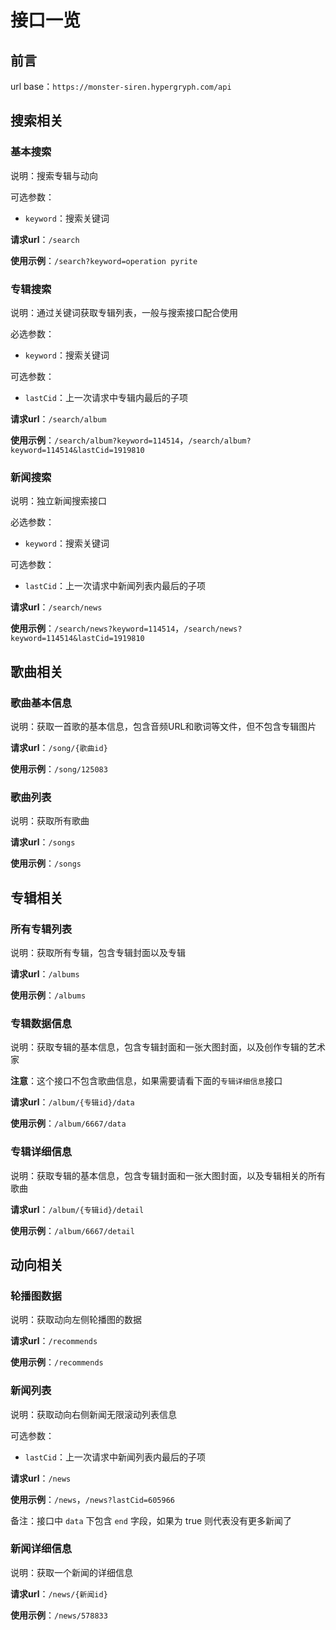 # 接口一览

## 前言

url base：`https://monster-siren.hypergryph.com/api`

## 搜索相关

### 基本搜索

说明：搜索专辑与动向

可选参数：

- `keyword`：搜索关键词

**请求url**：`/search`

**使用示例**：`/search?keyword=operation pyrite`

### 专辑搜索

说明：通过关键词获取专辑列表，一般与搜索接口配合使用

必选参数：

- `keyword`：搜索关键词

可选参数：

- `lastCid`：上一次请求中专辑内最后的子项

**请求url**：`/search/album`

**使用示例**：`/search/album?keyword=114514`，`/search/album?keyword=114514&lastCid=1919810`

### 新闻搜索

说明：独立新闻搜索接口

必选参数：

- `keyword`：搜索关键词

可选参数：

- `lastCid`：上一次请求中新闻列表内最后的子项

**请求url**：`/search/news`

**使用示例**：`/search/news?keyword=114514`，`/search/news?keyword=114514&lastCid=1919810`

## 歌曲相关

### 歌曲基本信息

说明：获取一首歌的基本信息，包含音频URL和歌词等文件，但不包含专辑图片

**请求url**：`/song/{歌曲id}`

**使用示例**：`/song/125083`

### 歌曲列表

说明：获取所有歌曲

**请求url**：`/songs`

**使用示例**：`/songs`

## 专辑相关

### 所有专辑列表

说明：获取所有专辑，包含专辑封面以及专辑

**请求url**：`/albums`

**使用示例**：`/albums`

### 专辑数据信息

说明：获取专辑的基本信息，包含专辑封面和一张大图封面，以及创作专辑的艺术家

**注意**：这个接口不包含歌曲信息，如果需要请看下面的`专辑详细信息`接口

**请求url**：`/album/{专辑id}/data`

**使用示例**：`/album/6667/data`

### 专辑详细信息

说明：获取专辑的基本信息，包含专辑封面和一张大图封面，以及专辑相关的所有歌曲

**请求url**：`/album/{专辑id}/detail`

**使用示例**：`/album/6667/detail`

## 动向相关

### 轮播图数据

说明：获取动向左侧轮播图的数据

**请求url**：`/recommends`

**使用示例**：`/recommends`

### 新闻列表

说明：获取动向右侧新闻无限滚动列表信息

可选参数：

- `lastCid`：上一次请求中新闻列表内最后的子项

**请求url**：`/news`

**使用示例**：`/news`，`/news?lastCid=605966`

备注：接口中 `data` 下包含 `end` 字段，如果为 true 则代表没有更多新闻了

### 新闻详细信息

说明：获取一个新闻的详细信息

**请求url**：`/news/{新闻id}`

**使用示例**：`/news/578833`
